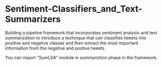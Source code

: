 # Sentiment-Classifiers_and_Text-Summarizers
Building a pipeline framework that incorporates sentiment analysis and text summarization to introduce a technique that can classifies tweets into positive and negative classes and then extract the most important information from the negative and postive tweets. 

You can import "SumLSA" module in summariztion phase in the framework.
